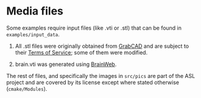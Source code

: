 # Media files

Some examples require input files (like .vti or .stl) that can be found in `examples/input_data`.

1. All .stl files were originally obtained from [GrabCAD](https://grabcad.com/) and are subject to their [Terms of Service](https://grabcad.com/terms); some of them were modified.

2. brain.vti was generated using  [BrainWeb](http://brainweb.bic.mni.mcgill.ca/brainweb/).

The rest of files, and specifically the images in `src/pics` are part of the ASL project and are covered by its license except where stated otherwise (`cmake/Modules`).
